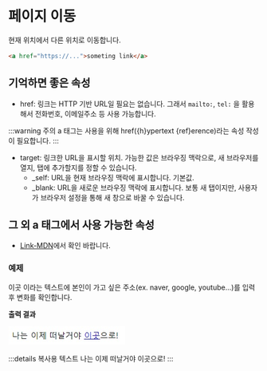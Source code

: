 # 페이지 이동

현재 위치에서 다른 위치로 이동합니다.

```html
<a href="https://...">someting link</a>
```

## 기억하면 좋은 속성

- href: 링크는 HTTP 기반 URL일 필요는 없습니다. 그래서 `mailto:`, `tel:` 을 활용해서 전화번호, 이메일주소 등 사용 가능합니다.

:::warning 주의
a 태그는 사용을 위해 href({h}ypertext {ref}erence)라는 속성 작성이 필요합니다.
:::

- target: 링크한 URL을 표시할 위치. 가능한 값은 브라우징 맥락으로, 새 브라우저를 열지, 탭에 추가할지를 정할 수 있습니다.
  - \_self: URL을 현재 브라우징 맥락에 표시합니다. 기본값.
  - \_blank: URL을 새로운 브라우징 맥락에 표시합니다. 보통 새 탭이지만, 사용자가 브라우저 설정을 통해 새 창으로 바꿀 수 있습니다.

## 그 외 a 태그에서 사용 가능한 속성

- [Link-MDN](https://developer.mozilla.org/ko/docs/Web/HTML/Element/a)에서 확인 바랍니다.

### 예제

이곳 이라는 텍스트에 본인이 가고 싶은 주소(ex. naver, google, youtube...)를 입력 후 변화를 확인합니다.

**출력 결과**

![링크연습](../.vuepress/public/images/example/link.jpg)

:::details 복사용 텍스트
나는 이제 떠날거야 이곳으로!
:::
